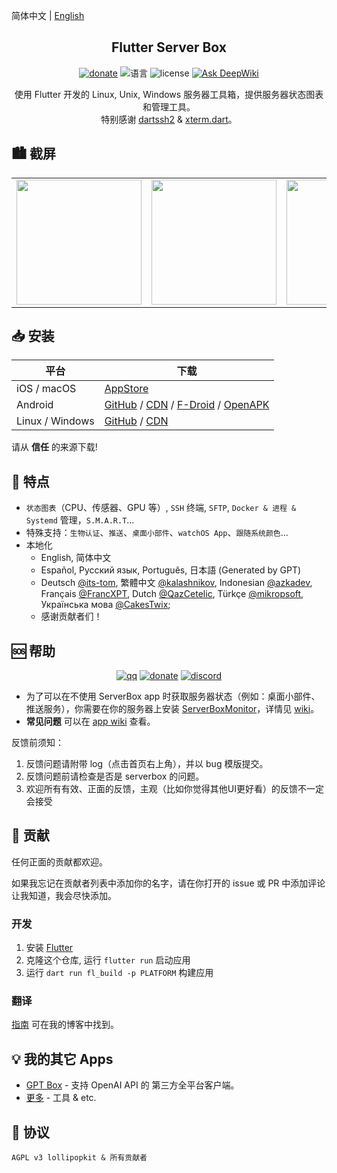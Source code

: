 简体中文 | [English](README.md)

<h2 align="center">Flutter Server Box</h2>

<div align="center">
  <a href="https://cdn.lpkt.cn/donate"><img alt="donate" src="https://img.shields.io/badge/捐赠-我-pink"></a>
  <img alt="语言" src="https://img.shields.io/badge/语言-dart-cyan">
  <img alt="license" src="https://img.shields.io/badge/证书-GPLv3-yellow">
  <a href="https://deepwiki.com/lollipopkit/flutter_server_box"><img src="https://deepwiki.com/badge.svg" alt="Ask DeepWiki"></a>
</div>

<p align="center">
使用 Flutter 开发的 Linux, Unix, Windows 服务器工具箱，提供服务器状态图表和管理工具。
<br>
特别感谢 <a href="https://github.com/TerminalStudio/dartssh2">dartssh2</a> & <a href="https://github.com/TerminalStudio/xterm.dart">xterm.dart</a>。
</p>

## 🏙️ 截屏

<table>
  <tr>
    <td><img width="200px" src="https://cdn.lpkt.cn/serverbox/screenshot/1.jpg"></td>
    <td><img width="200px" src="https://cdn.lpkt.cn/serverbox/screenshot/2.jpg"></td>
    <td><img width="200px" src="https://cdn.lpkt.cn/serverbox/screenshot/3.jpg"></td>
    <td><img width="200px" src="https://cdn.lpkt.cn/serverbox/screenshot/4.jpg"></td>
  </tr>
</table>

## 📥 安装

平台|下载
--|--
iOS / macOS     | [AppStore](https://apps.apple.com/app/id1586449703)
Android         | [GitHub](https://github.com/lollipopkit/flutter_server_box/releases) / [CDN](https://cdn.lpkt.cn/serverbox/pkg/?sort=time&order=desc&layout=grid) / [F-Droid](https://f-droid.org/packages/tech.lolli.toolbox) / [OpenAPK](https://www.openapk.net/serverbox/tech.lolli.toolbox/)
Linux / Windows | [GitHub](https://github.com/lollipopkit/flutter_server_box/releases) / [CDN](https://cdn.lpkt.cn/serverbox/pkg/?sort=time&order=desc&layout=grid)

请从 **信任** 的来源下载!

## 🔖 特点

- `状态图表`（CPU、传感器、GPU 等）, `SSH` 终端, `SFTP`, `Docker & 进程 & Systemd` 管理，`S.M.A.R.T`...
- 特殊支持：`生物认证`、`推送`、`桌面小部件`、`watchOS App`、`跟随系统颜色`...
- 本地化
  - English, 简体中文
  - Español, Русский язык, Português, 日本語 (Generated by GPT)
  - Deutsch [@its-tom](https://github.com/its-tom), 繁體中文 [@kalashnikov](https://github.com/kalashnikov), Indonesian [@azkadev](https://github.com/azkadev), Français [@FrancXPT](https://github.com/FrancXPT), Dutch [@QazCetelic](https://github.com/QazCetelic), Türkçe [@mikropsoft](https://github.com/mikropsoft), Українська мова [@CakesTwix](https://github.com/CakesTwix);
  - 感谢贡献者们！

## 🆘 帮助

<div align="center">
  <a href="https://qm.qq.com/q/daCGa7eShG"><img alt="qq" src="https://img.shields.io/badge/QQ-群-pink"></a>
  <a href="https://t.me/lpktg"><img alt="donate" src="https://img.shields.io/badge/Telegram-lpktg-green"></a>
  <a href="https://discord.gg/SsVNbRhK7w"><img alt="discord" src="https://img.shields.io/badge/Discord-lpkt-purple"></a>
</div>

- 为了可以在不使用 ServerBox app 时获取服务器状态（例如：桌面小部件、推送服务），你需要在你的服务器上安装 [ServerBoxMonitor](https://github.com/lollipopkit/server_box_monitor)，详情见 [wiki](https://github.com/lollipopkit/server_box_monitor/wiki/%E4%B8%BB%E9%A1%B5)。  
- **常见问题** 可以在 [app wiki](https://github.com/lollipopkit/flutter_server_box/wiki/主页) 查看。

反馈前须知：

1. 反馈问题请附带 log（点击首页右上角），并以 bug 模版提交。
2. 反馈问题前请检查是否是 serverbox 的问题。
3. 欢迎所有有效、正面的反馈，主观（比如你觉得其他UI更好看）的反馈不一定会接受

## 🧱 贡献

任何正面的贡献都欢迎。

如果我忘记在贡献者列表中添加你的名字，请在你打开的 issue 或 PR 中添加评论让我知道，我会尽快添加。

### 开发

1. 安装 [Flutter](https://flutter.dev/docs/get-started/install)
2. 克隆这个仓库, 运行 `flutter run` 启动应用
3. 运行 `dart run fl_build -p PLATFORM` 构建应用

### 翻译

[指南](https://blog.lpkt.cn/faq/) 可在我的博客中找到。

## 💡 我的其它 Apps

- [GPT Box](https://github.com/lollipopkit/flutter_gpt_box) - 支持 OpenAI API 的 第三方全平台客户端。
- [更多](https://github.com/lollipopkit) - 工具 & etc.

## 📝 协议

`AGPL v3 lollipopkit & 所有贡献者`

